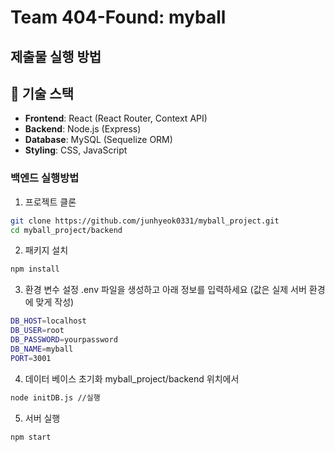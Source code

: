 # Team 404-Found: myball

## 제출물 실행 방법

## 🔧 기술 스택

- **Frontend**: React (React Router, Context API)
- **Backend**: Node.js (Express)
- **Database**: MySQL (Sequelize ORM)
- **Styling**: CSS, JavaScript

### 백엔드 실행방법

1. 프로젝트 클론

```bash
git clone https://github.com/junhyeok0331/myball_project.git
cd myball_project/backend
```
2. 패키지 설치

```bash
npm install
```

3. 환경 변수 설정
.env 파일을 생성하고 아래 정보를 입력하세요
(값은 실제 서버 환경에 맞게 작성)
```bash
DB_HOST=localhost
DB_USER=root
DB_PASSWORD=yourpassword
DB_NAME=myball
PORT=3001
```

4. 데이터 베이스 초기화
myball_project/backend 위치에서
```bash
node initDB.js //실행
```

5. 서버 실행
```bash
npm start
```
